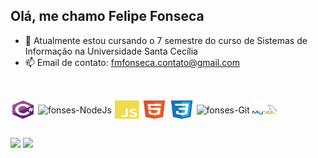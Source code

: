 ## Olá, me chamo Felipe Fonseca

- 🔭 Atualmente estou cursando o 7 semestre do curso de Sistemas de Informação  na Universidade Santa Cecília
- 📫 Email de contato: fmfonseca.contato@gmail.com

##

<div style="display: inline_block"><br>
  <img align="center" alt="fonses-Csharp" height="30" width="40" src="https://raw.githubusercontent.com/devicons/devicon/master/icons/csharp/csharp-original.svg">
  <img align="center" alt="fonses-NodeJs" height="30" width="40" src="https://skillicons.dev/icons?i=nodejs">
  <img align="center" alt="fonses-Js" height="30" width="40" src="https://raw.githubusercontent.com/devicons/devicon/master/icons/javascript/javascript-plain.svg">
  <img align="center" alt="fonses-HTML" height="30" width="40" src="https://raw.githubusercontent.com/devicons/devicon/master/icons/html5/html5-original.svg">
  <img align="center" alt="fonses-CSS" height="30" width="40" src="https://raw.githubusercontent.com/devicons/devicon/master/icons/css3/css3-original.svg">
  <img align="center" alt="fonses-Git" height="30" width="40" src="https://raw.githubusercontent.com/jmnote/z-icons/master/svg/git.svg">
  <img align="center" alt="fonses-MySql" height="30" width="40" src="https://raw.githubusercontent.com/devicons/devicon/master/icons/mysql/mysql-original-wordmark.svg">
  
</div>

##

<div> 
  <a href = "mailto:fmfonseca.contato@gmail.com"><img src="https://img.shields.io/badge/-Gmail-%23333?style=for-the-badge&logo=gmail&logoColor=white" target="_blank"></a>
  <a href="https://www.linkedin.com/in/fonsecafm/" target="_blank"><img src="https://img.shields.io/badge/-LinkedIn-%230077B5?style=for-the-badge&logo=linkedin&logoColor=white" target="_blank"></a> 
</div>
